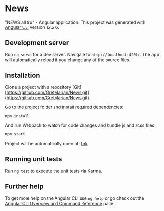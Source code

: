# News

"NEWS all tru" - Angular application.
This project was generated with [Angular CLI](https://github.com/angular/angular-cli) version 12.2.6.

## Development server

Run `ng serve` for a dev server. Navigate to `http://localhost:4200/`. The app will automatically reload if you change any of the source files.

## Installation

Clone a project with a repository [Git][https://github.com/GretMarian/News.git](https://github.com/GretMarian/News.git).

Go to the project folder and install required dependencies:
```bash
npm install
```
And run Webpack to watch for code changes and bundle js and scss files:
```bash
npm start
```
Project will be automatically open at: [link](http://localhost:4200)

## Running unit tests

Run `ng test` to execute the unit tests via [Karma](https://karma-runner.github.io).

## Further help

To get more help on the Angular CLI use `ng help` or go check out the [Angular CLI Overview and Command Reference](https://angular.io/cli) page.
